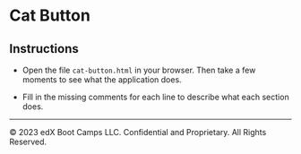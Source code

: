 # Cat Button

## Instructions

* Open the file `cat-button.html` in your browser. Then take a few moments to see what the application does.

* Fill in the missing comments for each line to describe what each section does.

---

© 2023 edX Boot Camps LLC. Confidential and Proprietary. All Rights Reserved.
